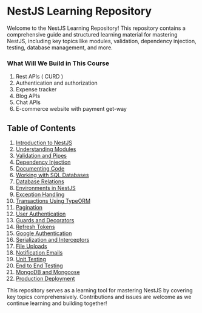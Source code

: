 # NestJS Learning Repository

Welcome to the NestJS Learning Repository! This repository contains a comprehensive guide and structured learning material for mastering NestJS, including key topics like modules, validation, dependency injection, testing, database management, and more.

### What Will We Build in This Course
1. Rest APIs ( CURD )
2. Authentication and authorization
3. Expense tracker 
4. Blog APIs
5. Chat APIs
6. E-commerce website with payment get-way

## Table of Contents

1. [Introduction to NestJS](https://github.com/NadirBakhsh/nestjs-learn-zero-to-hero/tree/step-01-Introduction-to-NestJS)
2. [Understanding Modules](https://github.com/NadirBakhsh/nestjs-learn-zero-to-hero/tree/step-02-Understanding-Modules)
3. [Validation and Pipes](https://github.com/NadirBakhsh/nestjs-learn-zero-to-hero/tree/step-03-Validation-and-Pipes)
4. [Dependency Injection](https://github.com/NadirBakhsh/nestjs-learn-zero-to-hero/tree/step-04-Dependency-Injection)
5. [Documenting Code](https://github.com/NadirBakhsh/nestjs-learn-zero-to-hero/tree/step-05-Documenting-Code)
6. [Working with SQL Databases](https://github.com/NadirBakhsh/nestjs-learn-zero-to-hero/tree/step-06-Working-with-SQL-Databases)
7. [Database Relations](https://github.com/NadirBakhsh/nestjs-learn-zero-to-hero/tree/step-07-Database-Relations)
8. [Environments in NestJS](https://github.com/NadirBakhsh/nestjs-learn-zero-to-hero/tree/step-08-Environments-in-NestJS)
9. [Exception Handling](https://github.com/NadirBakhsh/nestjs-learn-zero-to-hero/tree/step-09-Exception-Handling)
10. [Transactions Using TypeORM](https://github.com/NadirBakhsh/nestjs-learn-zero-to-hero/tree/step-10-Transactions-Using-TypeORM)
11. [Pagination](https://github.com/NadirBakhsh/nestjs-learn-zero-to-hero/tree/step-11-Pagination)
12. [User Authentication](https://github.com/NadirBakhsh/nestjs-learn-zero-to-hero/tree/step-12-User-Authentication)
13. [Guards and Decorators](https://github.com/NadirBakhsh/nestjs-learn-zero-to-hero/tree/step-13-Guards-and-Decorators)
14. [Refresh Tokens](https://github.com/NadirBakhsh/nestjs-learn-zero-to-hero/tree/step-14-Refresh-Tokens)
15. [Google Authentication](https://github.com/NadirBakhsh/nestjs-learn-zero-to-hero/tree/step-15-Google-Authentication)
16. [Serialization and Interceptors](https://github.com/NadirBakhsh/nestjs-learn-zero-to-hero/tree/step-16-Serialization-and-Interceptors)
17. [File Uploads](https://github.com/NadirBakhsh/nestjs-learn-zero-to-hero/tree/step-17-File-Uploads)
18. [Notification Emails](https://github.com/NadirBakhsh/nestjs-learn-zero-to-hero/tree/step-18-Notification-Emails)
19. [Unit Testing](https://github.com/NadirBakhsh/nestjs-learn-zero-to-hero/tree/step-19-Unit-Testing)
20. [End to End Testing](https://github.com/NadirBakhsh/nestjs-learn-zero-to-hero/tree/step-20-End-to-End-Testing)
21. [MongoDB and Mongoose](https://github.com/NadirBakhsh/nestjs-learn-zero-to-hero/tree/step-21-MongoDB-and-Mongoose)
22. [Production Deployment](https://github.com/NadirBakhsh/nestjs-learn-zero-to-hero/tree/step-22-Production-Deployment)

This repository serves as a learning tool for mastering NestJS by covering key topics comprehensively. Contributions and issues are welcome as we continue learning and building together!
